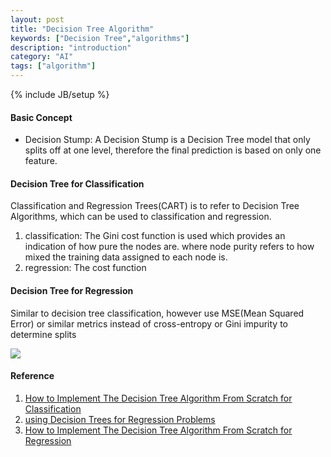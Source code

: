 ```yaml
---
layout: post
title: "Decision Tree Algorithm"
keywords: ["Decision Tree","algorithms"]
description: "introduction"
category: "AI"
tags: ["algorithm"]
---
```

{% include JB/setup %}


#### Basic Concept

+ Decision Stump: A Decision Stump is a Decision Tree model that only splits off at one level, therefore the final prediction is based on only one feature.



#### Decision Tree for Classification

Classification and Regression Trees(CART) is to refer to Decision Tree Algorithms, which can be used
to classification and regression.

1. classification: The Gini cost function is used which provides an indication of how pure the nodes are.
where node purity refers to how mixed the training data assigned to each node is.
2. regression: The cost function





#### Decision Tree for Regression 

Similar to decision tree classification, however use MSE(Mean Squared Error) or similar metrics instead of cross-entropy
or Gini impurity to determine splits

<img src="{{IMAGE_PATH}}/decision_tree.png" height="" width="" />


#### Reference
1. [How to Implement The Decision Tree Algorithm From Scratch for Classification](https://machinelearningmastery.com/implement-decision-tree-algorithm-scratch-python/)
2. [using Decision Trees for Regression Problems](https://acadgild.com/blog/using-decision-trees-for-regression-problems)
3. [How to Implement The Decision Tree Algorithm From Scratch for Regression](https://www.kaggle.com/grroverpr/gradient-boosting-simplified/)





